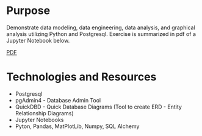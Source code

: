 # Purpose
Demonstrate data modeling, data engineering, data analysis, and graphical analysis utilizing Python and Postgresql.  Exercise is summarized in pdf of a Jupyter Notebook below.

[PDF](https://github.com/KatRootes/sql-challenge/blob/master/EmployeeSQL/Output/Bonus.pdf)

# Technologies and Resources
* Postgresql
* pgAdmin4 - Database Admin Tool
* QuickDBD - Quick Database Diagrams (Tool to create ERD - Entity Relationship Diagrams)
* Jupyter Notebooks
* Pyton, Pandas, MatPlotLib, Numpy, SQL Alchemy